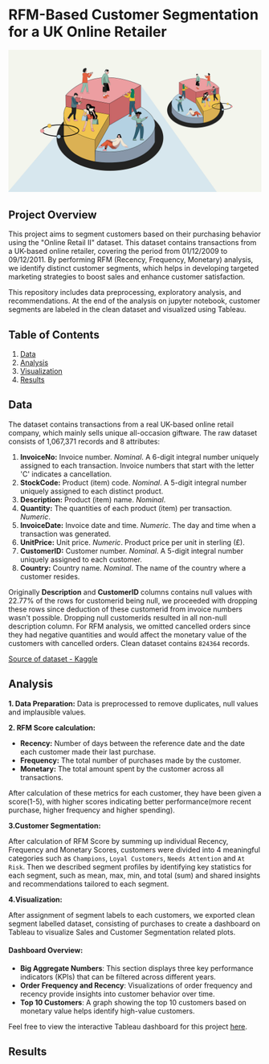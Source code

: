 # RFM-Based Customer Segmentation for a UK Online Retailer

![Project Cover](data/project_cover.png)

## Project Overview 

This project aims to segment customers based on their purchasing behavior using the "Online Retail II" dataset. This dataset contains transactions from a UK-based online retailer, covering the period from 01/12/2009 to 09/12/2011. By performing RFM (Recency, Frequency, Monetary) analysis, we identify distinct customer segments, which helps in developing targeted marketing strategies to boost sales and enhance customer satisfaction.
 
This repository includes data preprocessing, exploratory analysis, and recommendations. At the end of the analysis on jupyter notebook, customer segments are labeled in the clean dataset and visualized using Tableau.

## Table of Contents


1. [Data](#data)
2. [Analysis](#analysis)
3. [Visualization](#visualization)
4. [Results](#results)

## Data

The dataset contains transactions from a real UK-based online retail company, which mainly sells unique all-occasion giftware. The raw dataset consists of 1,067,371 records and 8 attributes:

   1. **InvoiceNo:** Invoice number. *Nominal*. A 6-digit integral number uniquely assigned to each transaction. Invoice numbers that start with the letter 'C' indicates a cancellation.
   2. **StockCode:** Product (item) code. *Nominal*. A 5-digit integral number uniquely assigned to each distinct product.
   3. **Description:** Product (item) name. *Nominal*.
   4. **Quantity:** The quantities of each product (item) per transaction. *Numeric*.
   5. **InvoiceDate:** Invoice date and time. *Numeric*. The day and time when a transaction was generated.
   6. **UnitPrice:** Unit price. *Numeric*. Product price per unit in sterling (£).
   7. **CustomerID:** Customer number. *Nominal*. A 5-digit integral number uniquely assigned to each customer.
   8. **Country:** Country name. *Nominal*. The name of the country where a customer resides.

Originally **Description** and **CustomerID** columns contains null values with 22.77% of the rows for customerid being null, we proceeded with dropping these rows since deduction of these customerid from invoice numbers wasn't possible. Dropping null customerids resulted in all non-null description column. For RFM analysis, we omitted cancelled orders since they had negative quantities and would affect the monetary value of the customers with cancelled orders. Clean dataset contains `824364` records.

[Source of dataset - Kaggle](https://www.kaggle.com/datasets/lakshmi25npathi/online-retail-dataset/data)

## Analysis 

**1. Data Preparation:**  Data is preprocessed to remove duplicates, null values and implausible values.

**2. RFM Score calculation:**  

*  **Recency:** Number of days between the reference date and the date each customer made their last purchase.
*  **Frequency:** The total number of purchases made by the customer.
*  **Monetary:** The total amount spent by the customer across all transactions.

After calculation of these metrics for each customer, they have been given a score(1-5), with higher scores indicating better performance(more recent purchase, higher frequency and higher spending).

**3.Customer Segmentation:**

After calculation of RFM Score by summing up individual Recency, Frequency and Monetary Scores, customers were divided into 4 meaningful categories such as `Champions`, `Loyal Customers`, `Needs Attention` and `At Risk`.
Then we described segment profiles by identifying key statistics for each segment, such as mean, max, min, and total (sum) and shared insights and recommendations tailored to each segment. 

**4.Visualization:**

After assignment of segment labels to each customers, we exported clean segment labelled dataset, consisting of purchases to create a dashboard on Tableau to visualize Sales and Customer Segmentation related plots.  

  #### **Dashboard Overview:**
  
  - **Big Aggregate Numbers**: This section displays three key performance indicators (KPIs) that can be filtered across different years.
  - **Order Frequency and Recency**: Visualizations of order frequency and recency provide insights into customer behavior over time.
  - **Top 10 Customers**: A graph showing the top 10 customers based on monetary value helps identify high-value customers.


 Feel free to view the interactive Tableau dashboard for this project [here](https://public.tableau.com/app/profile/aykut.avci/viz/CustomerSegmentationAnalysis-UKOnlineRetailDataset/CustomerDashboard).


## Results
